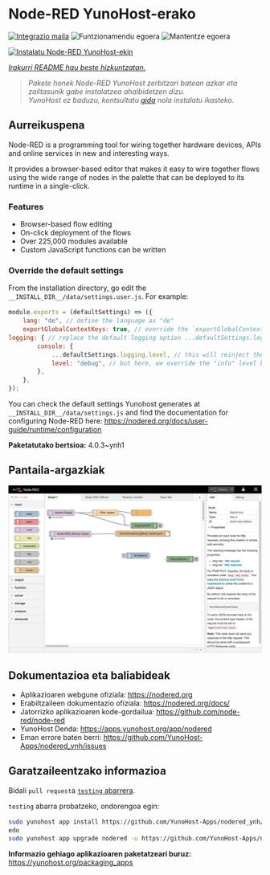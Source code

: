 <!--
Ohart ongi: README hau automatikoki sortu da <https://github.com/YunoHost/apps/tree/master/tools/readme_generator>ri esker
EZ editatu eskuz.
-->

# Node-RED YunoHost-erako

[![Integrazio maila](https://dash.yunohost.org/integration/nodered.svg)](https://ci-apps.yunohost.org/ci/apps/nodered/) ![Funtzionamendu egoera](https://ci-apps.yunohost.org/ci/badges/nodered.status.svg) ![Mantentze egoera](https://ci-apps.yunohost.org/ci/badges/nodered.maintain.svg)

[![Instalatu Node-RED YunoHost-ekin](https://install-app.yunohost.org/install-with-yunohost.svg)](https://install-app.yunohost.org/?app=nodered)

*[Irakurri README hau beste hizkuntzatan.](./ALL_README.md)*

> *Pakete honek Node-RED YunoHost zerbitzari batean azkar eta zailtasunik gabe instalatzea ahalbidetzen dizu.*  
> *YunoHost ez baduzu, kontsultatu [gida](https://yunohost.org/install) nola instalatu ikasteko.*

## Aurreikuspena

Node-RED is a programming tool for wiring together hardware devices, APIs and online services in new and interesting ways.

It provides a browser-based editor that makes it easy to wire together flows using the wide range of nodes in the palette that can be deployed to its runtime in a single-click.

### Features

- Browser-based flow editing
- On-click deployment of the flows
- Over 225,000 modules available
- Custom JavaScript functions can be written

### Override the default settings

From the installation directory, go edit the `__INSTALL_DIR__/data/settings.user.js`. For example:

```js
module.exports = (defaultSettings) => ({
    lang: "de", // define the language as "de"
    exportGlobalContextKeys: true, // override the `exportGlobalContextKeys` value
logging: { // replace the default logging option ...defaultSettings.logging, // this will reinject the default settings in logging
        console: {
            ...defaultSettings.logging.level, // this will reinject the default settings in logging.console
            level: "debug", // but here, we override the "info" level by "debug"
        },
    },
});
```

You can check the default settings Yunohost generates at `__INSTALL_DIR__/data/settings.js` and find the documentation for configuring Node-RED here: <https://nodered.org/docs/user-guide/runtime/configuration>


**Paketatutako bertsioa:** 4.0.3~ynh1

## Pantaila-argazkiak

![Node-RED(r)en pantaila-argazkia](./doc/screenshots/screenshot.jpg)

## Dokumentazioa eta baliabideak

- Aplikazioaren webgune ofiziala: <https://nodered.org>
- Erabiltzaileen dokumentazio ofiziala: <https://nodered.org/docs/>
- Jatorrizko aplikazioaren kode-gordailua: <https://github.com/node-red/node-red>
- YunoHost Denda: <https://apps.yunohost.org/app/nodered>
- Eman errore baten berri: <https://github.com/YunoHost-Apps/nodered_ynh/issues>

## Garatzaileentzako informazioa

Bidali `pull request`a [`testing` abarrera](https://github.com/YunoHost-Apps/nodered_ynh/tree/testing).

`testing` abarra probatzeko, ondorengoa egin:

```bash
sudo yunohost app install https://github.com/YunoHost-Apps/nodered_ynh/tree/testing --debug
edo
sudo yunohost app upgrade nodered -u https://github.com/YunoHost-Apps/nodered_ynh/tree/testing --debug
```

**Informazio gehiago aplikazioaren paketatzeari buruz:** <https://yunohost.org/packaging_apps>
